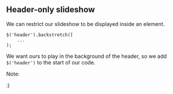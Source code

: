 ## Header-only slideshow

We can restrict our slideshow to be displayed inside an element.

    $('header').backstretch([
        ...
    );

We want ours to play in the background of the header, so we add `$('header')` to the start of our code.

Note:

:)
